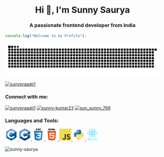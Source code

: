 
<h1 align="center">Hi 👋, I'm Sunny Saurya</h1>
<h3 align="center">A passionate frontend developer from India</h3>

``` javascript
console.log("Welcome to my Profile");
```

<p align="center">
  <img src="https://raw.githubusercontent.com/Sunny-Saurya/Sunny-Saurya/output/github-contribution-grid-snake-dark.svg" alt="Snake animation" />
</p>

<p align="left"> <a href="https://twitter.com/sunypraaati1" target="blank"><img src="https://img.shields.io/twitter/follow/sunypraaati1?logo=twitter&style=for-the-badge" alt="sunypraaati1" /></a> </p>

<h3 align="left">Connect with me:</h3>
<p align="left">
<a href="https://twitter.com/sunypraaati1" target="blank"><img align="center" src="https://raw.githubusercontent.com/rahuldkjain/github-profile-readme-generator/master/src/images/icons/Social/twitter.svg" alt="sunypraaati1" height="30" width="40" /></a>
<a href="https://linkedin.com/in/sunny-kumar23" target="blank"><img align="center" src="https://raw.githubusercontent.com/rahuldkjain/github-profile-readme-generator/master/src/images/icons/Social/linked-in-alt.svg" alt="sunny-kumar23" height="30" width="40" /></a>
<a href="https://www.leetcode.com/sun_sunny_766" target="blank"><img align="center" src="https://raw.githubusercontent.com/rahuldkjain/github-profile-readme-generator/master/src/images/icons/Social/leet-code.svg" alt="sun_sunny_766" height="30" width="40" /></a>
</p>

<h3 align="left">Languages and Tools:</h3>
<p align="left"> <a href="https://www.cprogramming.com/" target="_blank" rel="noreferrer"> <img src="https://raw.githubusercontent.com/devicons/devicon/master/icons/c/c-original.svg" alt="c" width="40" height="40"/> </a> <a href="https://www.w3schools.com/cpp/" target="_blank" rel="noreferrer"> <img src="https://raw.githubusercontent.com/devicons/devicon/master/icons/cplusplus/cplusplus-original.svg" alt="cplusplus" width="40" height="40"/> </a> <a href="https://www.w3schools.com/css/" target="_blank" rel="noreferrer"> <img src="https://raw.githubusercontent.com/devicons/devicon/master/icons/css3/css3-original-wordmark.svg" alt="css3" width="40" height="40"/> </a> <a href="https://www.w3.org/html/" target="_blank" rel="noreferrer"> <img src="https://raw.githubusercontent.com/devicons/devicon/master/icons/html5/html5-original-wordmark.svg" alt="html5" width="40" height="40"/> </a> <a href="https://developer.mozilla.org/en-US/docs/Web/JavaScript" target="_blank" rel="noreferrer"> <img src="https://raw.githubusercontent.com/devicons/devicon/master/icons/javascript/javascript-original.svg" alt="javascript" width="40" height="40"/> </a> <a href="https://www.python.org" target="_blank" rel="noreferrer"> <img src="https://raw.githubusercontent.com/devicons/devicon/master/icons/python/python-original.svg" alt="python" width="40" height="40"/> </a> <a href="https://reactjs.org/" target="_blank" rel="noreferrer"> <img src="https://raw.githubusercontent.com/devicons/devicon/master/icons/react/react-original-wordmark.svg" alt="react" width="40" height="40"/> </a> </p>

<p><img align="center" src="https://github-readme-streak-stats.herokuapp.com/?user=sunny-saurya&" alt="sunny-saurya" /></p>


